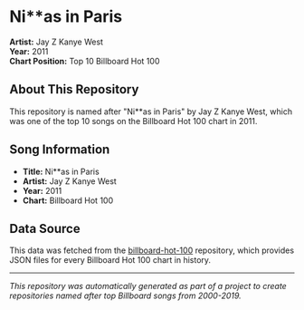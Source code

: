 # Ni**as in Paris

**Artist:** Jay Z Kanye West  
**Year:** 2011  
**Chart Position:** Top 10 Billboard Hot 100

## About This Repository

This repository is named after "Ni**as in Paris" by Jay Z Kanye West, which was one of the top 10 songs on the Billboard Hot 100 chart in 2011.

## Song Information

- **Title:** Ni**as in Paris
- **Artist:** Jay Z Kanye West
- **Year:** 2011
- **Chart:** Billboard Hot 100

## Data Source

This data was fetched from the [billboard-hot-100](https://github.com/mhollingshead/billboard-hot-100) repository, which provides JSON files for every Billboard Hot 100 chart in history.

---

*This repository was automatically generated as part of a project to create repositories named after top Billboard songs from 2000-2019.*
